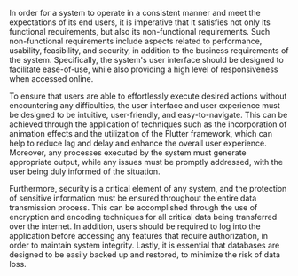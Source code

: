 In order for a system to operate in a consistent manner and meet the expectations of its end users, it is imperative that it satisfies not only its functional requirements, but also its non-functional requirements. Such non-functional requirements include aspects related to performance, usability, feasibility, and security, in addition to the business requirements of the system. Specifically, the system's user interface should be designed to facilitate ease-of-use, while also providing a high level of responsiveness when accessed online.

To ensure that users are able to effortlessly execute desired actions without encountering any difficulties, the user interface and user experience must be designed to be intuitive, user-friendly, and easy-to-navigate. This can be achieved through the application of techniques such as the incorporation of animation effects and the utilization of the Flutter framework, which can help to reduce lag and delay and enhance the overall user experience. Moreover, any processes executed by the system must generate appropriate output, while any issues must be promptly addressed, with the user being duly informed of the situation.

Furthermore, security is a critical element of any system, and the protection of sensitive information must be ensured throughout the entire data transmission process. This can be accomplished through the use of encryption and encoding techniques for all critical data being transferred over the internet. In addition, users should be required to log into the application before accessing any features that require authorization, in order to maintain system integrity. Lastly, it is essential that databases are designed to be easily backed up and restored, to minimize the risk of data loss.